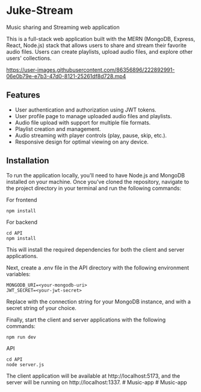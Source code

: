 # Juke-Stream
Music sharing and Streaming web application

This is a full-stack web application built with the MERN (MongoDB, Express, React, Node.js) stack that allows users to share and stream their favorite audio files. Users can create playlists, upload audio files, and explore other users' collections.

https://user-images.githubusercontent.com/86356896/222892991-06e0b79e-e7b3-47d0-8121-25261df8d728.mp4

## Features
* User authentication and authorization using JWT tokens.
* User profile page to manage uploaded audio files and playlists.
* Audio file upload with support for multiple file formats.
* Playlist creation and management.
* Audio streaming with player controls (play, pause, skip, etc.).
* Responsive design for optimal viewing on any device.

## Installation

To run the application locally, you'll need to have Node.js and MongoDB installed on your machine. Once you've cloned the repository, navigate to the project directory in your terminal and run the following commands:

For frontend 
```
npm install 
```
For backend
```
cd API
npm install
```
This will install the required dependencies for both the client and server applications.

Next, create a .env file in the API directory with the following environment variables:
```
MONGODB_URI=<your-mongodb-uri>
JWT_SECRET=<your-jwt-secret>
```
Replace <your-mongodb-uri> with the connection string for your MongoDB instance, and <your-jwt-secret> with a secret string of your choice.

Finally, start the client and server applications with the following commands:
```
npm run dev
```
API
```
cd API
node server.js
```
The client application will be available at http://localhost:5173, and the server will be running on http://localhost:1337.
#   M u s i c - a p p  
 #   M u s i c - a p p  
 